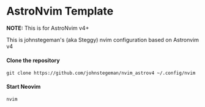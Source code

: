 # AstroNvim Template

**NOTE:** This is for AstroNvim v4+

This is johnstegeman's (aka Steggy) nvim configuration based on Astronvim v4

#### Clone the repository

```shell
git clone https://github.com/johnstegeman/nvim_astrov4 ~/.config/nvim
```

#### Start Neovim

```shell
nvim
```
